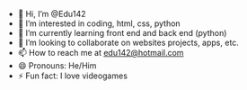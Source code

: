 - 👋 Hi, I’m @Edu142
- 👀 I’m interested in coding, html, css, python
- 🌱 I’m currently learning front end and back end (python)
- 💞️ I’m looking to collaborate on websites projects, apps, etc.
- 📫 How to reach me at edu142@hotmail.com  
- 😄 Pronouns: He/Him
- ⚡ Fun fact: I love videogames

<!---
Edu142/Edu142 is a ✨ special ✨ repository because its `README.md` (this file) appears on your GitHub profile.
You can click the Preview link to take a look at your changes.
--->
